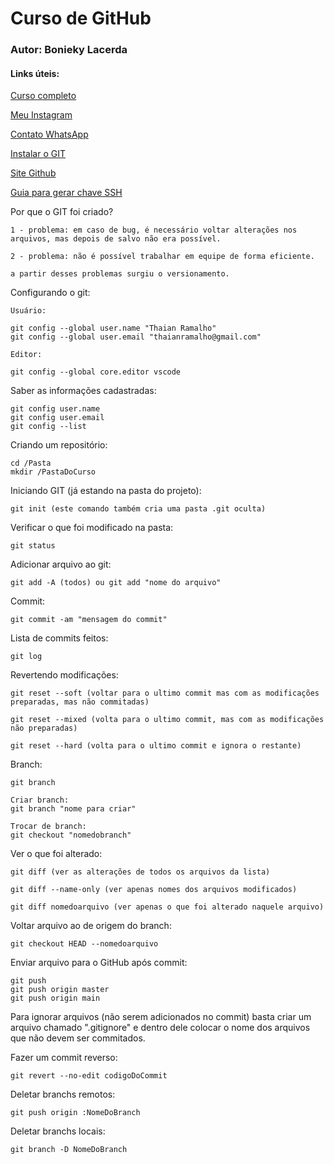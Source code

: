 # Curso de GitHub
### Autor: Bonieky Lacerda

#### Links úteis:

[Curso completo](https://www.youtube.com/watch?v=OuOb1_qADBQ)

[Meu Instagram](instagram.com/thaianramalho)

[Contato WhatsApp](wa.me/5532936180248)

[Instalar o GIT](git-scm.com)

[Site Github](github.com)

[Guia para gerar chave SSH](https://docs.github.com/en/authentication/connecting-to-github-with-ssh)

Por que o GIT foi criado?

    1 - problema: em caso de bug, é necessário voltar alterações nos arquivos, mas depois de salvo não era possível.

    2 - problema: não é possível trabalhar em equipe de forma eficiente.

    a partir desses problemas surgiu o versionamento.

Configurando o git:

    Usuário:

    git config --global user.name "Thaian Ramalho"
    git config --global user.email "thaianramalho@gmail.com"

    Editor:

    git config --global core.editor vscode

Saber as informações cadastradas:

    git config user.name
    git config user.email
    git config --list


Criando um repositório:

    cd /Pasta
    mkdir /PastaDoCurso

Iniciando GIT (já estando na pasta do projeto):

    git init (este comando também cria uma pasta .git oculta)

Verificar o que foi modificado na pasta:

    git status

Adicionar arquivo ao git:

    git add -A (todos) ou git add "nome do arquivo"

Commit:

    git commit -am "mensagem do commit"

Lista de commits feitos:

    git log

Revertendo modificações:

    git reset --soft (voltar para o ultimo commit mas com as modificações preparadas, mas não commitadas)

    git reset --mixed (volta para o ultimo commit, mas com as modificações não preparadas)

    git reset --hard (volta para o ultimo commit e ignora o restante)

Branch:

    git branch

    Criar branch:
    git branch "nome para criar"

    Trocar de branch:
    git checkout "nomedobranch" 

Ver o que foi alterado:

    git diff (ver as alterações de todos os arquivos da lista)

    git diff --name-only (ver apenas nomes dos arquivos modificados)

    git diff nomedoarquivo (ver apenas o que foi alterado naquele arquivo)

Voltar arquivo ao de origem do branch:

    git checkout HEAD --nomedoarquivo

Enviar arquivo para o GitHub após commit:

    git push
    git push origin master
    git push origin main

Para ignorar arquivos (não serem adicionados no commit) basta criar um arquivo chamado ".gitignore" e dentro dele colocar o nome dos arquivos que não devem ser commitados.

Fazer um commit reverso:

    git revert --no-edit codigoDoCommit

Deletar branchs remotos:

    git push origin :NomeDoBranch

Deletar branchs locais:

    git branch -D NomeDoBranch
